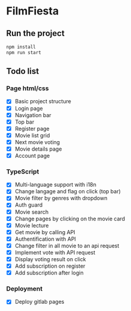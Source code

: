 # FilmFiesta

## Run the project

```bash
npm install
npm run start
```

## Todo list

### Page html/css

- [x] Basic project structure
- [x] Login page
- [x] Navigation bar
- [x] Top bar
- [x] Register page
- [x] Movie list grid
- [x] Next movie voting
- [x] Movie details page
- [x] Account page

### TypeScript

- [x] Multi-language support with i18n
- [x] Change langage and flag on click (top bar)
- [x] Movie filter by genres with dropdown
- [x] Auth guard
- [x] Movie search
- [x] Change pages by clicking on the movie card
- [x] Movie lecture
- [x] Get movie by calling API
- [x] Authentification with API
- [x] Change filter in all movie to an api request
- [x] Implement vote with API request
- [x] Display voting result on click
- [x] Add subscription on register
- [x] Add subscription after login

### Deployment

- [x] Deploy gitlab pages
